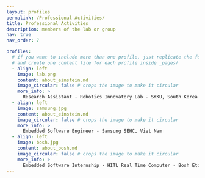 ```yaml
---
layout: profiles
permalink: /Professional Activities/
title: Professional Activities
description: members of the lab or group
nav: true
nav_order: 7

profiles:
  # if you want to include more than one profile, just replicate the following block
  # and create one content file for each profile inside _pages/
  - align: left
    image: lab.png
    content: about_einstein.md
    image_circular: false # crops the image to make it circular
    more_info: >
      Research Assistant - Robotics Innovatory Lab - SKKU, South Korea
  - align: left
    image: samsung.jpg
    content: about_einstein.md
    image_circular: false # crops the image to make it circular
    more_info: >
      Embedded Software Engineer - Samsung SEHC, Viet Nam
  - align: left
    image: bosh.jpg
    content: about_bosh.md
    image_circular: false # crops the image to make it circular
    more_info: >
      Embedded Software Internship - HITL Real Time Computer - Bosh Etown 2, Viet Nam
---
```

